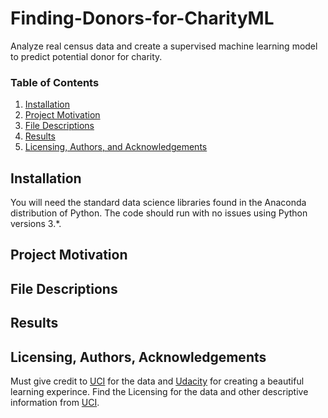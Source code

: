 # Finding-Donors-for-CharityML
Analyze real census data and create a supervised machine learning model to predict potential donor for charity.

### Table of Contents

1. [Installation](#installation)
2. [Project Motivation](#motivation)
3. [File Descriptions](#files)
4. [Results](#results)
5. [Licensing, Authors, and Acknowledgements](#licensing)

## Installation <a name="installation"></a>

You will need the standard data science libraries found in the Anaconda distribution of Python.  The code should run with no issues using Python versions 3.*.  

## Project Motivation<a name="motivation"></a>

## File Descriptions <a name="files"></a>

## Results<a name="results"></a>

## Licensing, Authors, Acknowledgements<a name="licensing"></a>

Must give credit to [UCI](https://archive.ics.uci.edu/ml/datasets/Census+Income) for the data and   [Udacity](https://www.udacity.com/courses/all) for creating a beautiful learning experince.  Find the Licensing for the data and other descriptive information from [UCI](https://archive.ics.uci.edu/ml/datasets/Census+Income).
